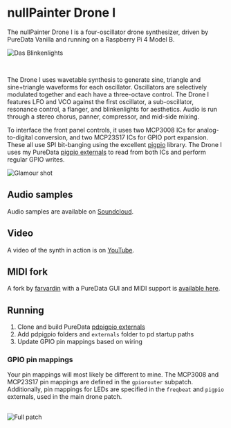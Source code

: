 # nullPainter Drone I

The nullPainter Drone I is a four-oscillator drone synthesizer, driven by PureData Vanilla and running on a Raspberry Pi 4 Model B.

<img src="images/hero.gif" title="Das Blinkenlights"></a>

&nbsp;

The Drone I uses wavetable synthesis to generate sine, triangle and sine+triangle waveforms for each oscillator. Oscillators are selectively modulated together and each have a three-octave control. The Drone I features LFO and VCO against the first oscillator, a sub-oscillator, resonance control, a flanger, and blinkenlights for aesthetics. Audio is run through a stereo chorus, panner, compressor, and mid-side mixing. 

To interface the front panel controls, it uses two MCP3008 ICs for analog-to-digital conversion, and two MCP23S17 ICs for GPIO port expansion. These all use SPI bit-banging using the excellent [pigpio](https://abyz.me.uk/rpi/pigpio/) library. The Drone I uses my PureData [pigpio externals](https://github.com/nullpainter/pdpigpio) to read from both ICs and perform regular GPIO writes.

<img src="images/synth.jpg" title="Glamour shot"></a>

## Audio samples

Audio samples are available on [Soundcloud](https://soundcloud.com/nullpainter/sets/nullpainter-drone-i-audio-samples).

## Video

A video of the synth in action is on [YouTube](https://www.youtube.com/watch?v=A3pWmTlM0MA).

## MIDI fork

A fork by [farvardin](https://github.com/farvardin) with a PureData GUI and MIDI support is [available here](https://github.com/farvardin/nullpainter_drone).

## Running

1. Clone and build PureData [pdpigpio externals](https://github.com/nullpainter/pdpigpio)
1. Add pdpigpio folders and `externals` folder to pd startup paths
1. Update GPIO pin mappings based on wiring

### GPIO pin mappings

Your pin mappings will most likely be different to mine. The MCP3008 and MCP23S17 pin mappings are defined in the `gpiorouter` subpatch. Additionally, pin mappings for LEDs are specified in the `freqbeat` and `pigpio` externals, used in the main drone patch.

## 

<img src="images/full-patch.png" title="Full patch"></a>
